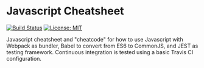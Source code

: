 # Javascript Cheatsheet
[![Build Status](https://travis-ci.org/ggjersund/JavascriptCheatsheet.svg?branch=master)](https://travis-ci.org/ggjersund/JavascriptCheatsheet)
[![License: MIT](https://img.shields.io/badge/License-MIT-yellow.svg)](https://opensource.org/licenses/MIT)

Javascript cheatsheet and "cheatcode" for how to use Javascript with Webpack as bundler, Babel to convert from ES6 to CommonJS, and JEST as testing framework.
Continuous integration is tested using a basic Travis CI configuration.
